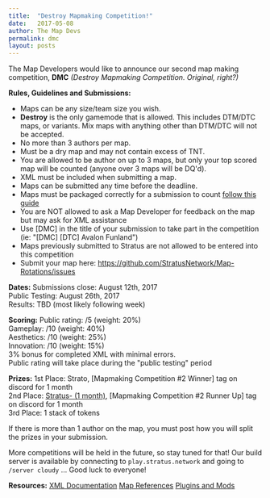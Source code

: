 ```yaml
---
title:  "Destroy Mapmaking Competition!"
date:   2017-05-08
author: The Map Devs
permalink: dmc
layout: posts
---
```

The Map Developers would like to announce our second map making competition, **DMC**
*(Destroy Mapmaking Competition. Original, right?)*

**Rules, Guidelines and Submissions:**
- Maps can be any size/team size you wish.
- **Destroy** is the only gamemode that is allowed. This includes DTM/DTC maps, or variants. Mix maps  with anything other than DTM/DTC will not be accepted.
- No more than 3 authors per map.
- Must be a dry map and may not contain excess of TNT.
- You are allowed to be author on up to 3 maps, but only your top scored map will be counted (anyone over 3 maps will be DQ'd).
- XML must be included when submitting a map.
- Maps can be submitted any time before the deadline.
- Maps must be packaged correctly for a submission to count [follow this guide](http://docs.stratus.network/guides/packaging/cleaning_files)
- You are NOT allowed to ask a Map Developer for feedback on the map but may ask for XML assistance
- Use [DMC] in the title of your submission to take part in the competition (ie: "[DMC] [DTC] Avalon Funland")
- Maps previously submitted to Stratus are not allowed to be entered into this competition
- Submit your map here: https://github.com/StratusNetwork/Map-Rotations/issues

**Dates:**
Submissions close: August 12th, 2017  
Public Testing: August 26th, 2017  
Results: TBD (most likely following week)

**Scoring:**
Public rating: /5 (weight: 20%)  
Gameplay: /10 (weight: 40%)  
Aesthetics: /10 (weight: 25%)  
Innovation: /10 (weight: 15%)  
3% bonus for completed XML with minimal errors.  
Public rating will take place during the "public testing" period

**Prizes:**
1st Place: Strato, [Mapmaking Competition #2 Winner] tag on discord for 1 month  
2nd Place: [Stratus- (1 month)](http://stratusnetwork.buycraft.net/category/883326), [Mapmaking Competition #2 Runner Up] tag on discord for 1 month  
3rd Place: 1 stack of tokens

If there is more than 1 author on the map, you must post how you will split the prizes in your submission.

More competitions will be held in the future, so stay tuned for that! Our build server is available by connecting to `play.stratus.network` and going to `/server cloudy` ... Good luck to everyone!

**Resources:**
[XML Documentation](http://docs.stratus.network)
[Map References](http://docs.stratus.network/examples/)
[Plugins and Mods](http://docs.stratus.network/guides/plugins)
